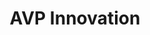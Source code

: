 ---
Destinations: recuo75yPAYKuDp1u
title: AVP Innovation
contactImage: OrderedDict([('id', 'attRaWyCif8hvgDS7'), ('width', 3427), ('height', 3428), ('url', 'https://dl.airtable.com/.attachments/0c5870e354ac2d5e6d12134873bce81d/aa172783/1200px-USAA_logo1.png'), ('filename', '1200px-USAA_logo (1).png'), ('size', 184806), ('type', 'image/png'), ('thumbnails', OrderedDict([('small', OrderedDict([('url', 'https://dl.airtable.com/.attachmentThumbnails/09199018be38683c5d7bea81251b71e0/c3ca64d3'), ('width', 36), ('height', 36)])), ('large', OrderedDict([('url', 'https://dl.airtable.com/.attachmentThumbnails/3e3ff25685d12a6e35a279be87302f48/4bd2806b'), ('width', 512), ('height', 512)])), ('full', OrderedDict([('url', 'https://dl.airtable.com/.attachmentThumbnails/8dc625e2851d859da4a2200241f258dd/95a6dff4'), ('width', 3000), ('height', 3000)]))]))])
name: Shelby Najvar
employer: USAA
Last Modified: 2022-05-27T14:15:09.000Z
---